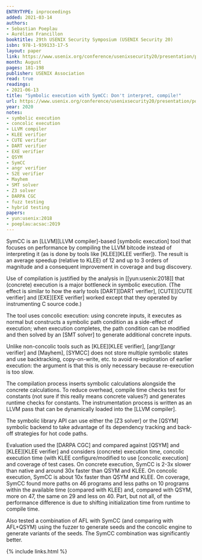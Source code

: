 ```yaml
---
ENTRYTYPE: inproceedings
added: 2021-03-14
authors:
- Sebastian Poeplau
- Aurélien Francillon
booktitle: 29th USENIX Security Symposium (USENIX Security 20)
isbn: 978-1-939133-17-5
layout: paper
link: https://www.usenix.org/conference/usenixsecurity20/presentation/poeplau
month: August
pages: 181-198
publisher: USENIX Association
read: true
readings:
- 2021-06-13
title: "Symbolic execution with SymCC: Don't interpret, compile!"
url: https://www.usenix.org/conference/usenixsecurity20/presentation/poeplau
year: 2020
notes:
- symbolic execution
- concolic execution
- LLVM compiler
- KLEE verifier
- CUTE verifier
- DART verifier
- EXE verifier
- QSYM
- SymCC
- angr verifier
- S2E verifier
- Mayhem
- SMT solver
- Z3 solver
- DARPA CGC
- fuzz testing
- hybrid testing
papers:
- yun:usenix:2018
- poeplau:acsac:2019
---
```


SymCC is an [LLVM][LLVM compiler]-based [symbolic execution] tool that
focuses on performance by compiling the LLVM bitcode instead of interpreting
it (as is done by tools like [KLEE][KLEE verifier]).
The result is an average speedup (relative to KLEE) of 12 and up to 3 orders of magnitude
and a consequent improvement in coverage and bug discovery.

Use of compilation is justified by the analysis in [[yun:usenix:2018]] that (concrete) execution is
a major bottleneck in symbolic execution.
(The effect is similar to how the early tools [DART][DART verifier], [CUTE][CUTE
verifier] and [EXE][EXE verifier] worked except that they operated by
instrumenting C source code.)

The tool uses concolic execution: using concrete inputs, it executes as normal
but constructs a symbolic path condition as a side-effect of execution;
when execution completes, the path condition can be modified and then
solved by an [SMT solver] to generate additional concrete inputs.

Unlike non-concolic tools such as [KLEE][KLEE verifier], [angr][angr verifier]
and [Mayhem], [SYMCC] does not store multiple symbolic states and use
backtracking, copy-on-write, etc. to avoid re-exploration of earlier execution:
the argument is that this is only necessary because re-execution is too slow.

The compilation process inserts symbolic calculations alongside the concrete
calculations.  To reduce overhead, compile time checks test for constants (not
sure if this really means concrete values?) and generates runtime checks for
constants.
The instrumentation process is written as an LLVM pass that can be dynamically loaded
into the [LLVM compiler].

The symbolic library API can use either the [Z3 solver] or the [QSYM] symbolic
backend to take advantage of its dependency tracking and back-off strategies
for hot code paths.

Evaluation used the [DARPA CGC] and compared against [QSYM] and [KLEE][KLEE
verifier] and considers (concrete) execution time, concolic execution time (with
KLEE configure/modified to use [concolic execution] and
coverage of test cases.
On concrete execution, SymCC is 2-3x slower than native and around 30x faster than QSYM and KLEE.
On concolic execution, SymCC is about 10x faster than QSYM and KLEE.
On coverage, SymCC found more paths on 46 programs and less paths on 10 programs within
the available time (compared with KLEE) and, compared with QSYM, more on 47, the same on 29 and less on 40.
Part, but not all, of the performance difference is due to shifting
initialization time from runtime to compile time.

Also tested a combination of AFL with SymCC (and comparing with AFL+QSYM)
using the fuzzer to generate seeds and the concolic engine to generate
variants of the seeds.
The SymCC combination was significantly better.

{% include links.html %}
